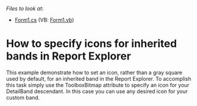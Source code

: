 <!-- default file list -->
*Files to look at*:

* [Form1.cs](./CS/BandIcon/Form1.cs) (VB: [Form1.vb](./VB/BandIcon/Form1.vb))
<!-- default file list end -->
# How to specify icons for inherited bands in Report Explorer


<p>This example demonstrate how to set an icon, rather than a gray square used by default, for an inherited band in the Report Explorer. To accomplish this task simply use the ToolboxBitmap attribute to specify an icon for your DetailBand descendant. In this case you can use any desired icon for your custom band.</p>

<br/>



